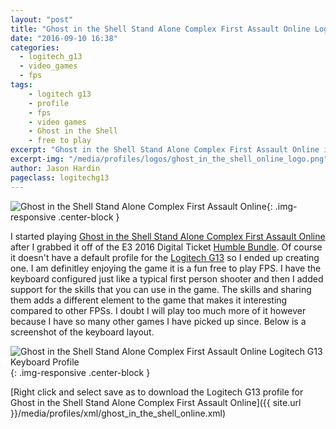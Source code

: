 ```yaml
---
layout: "post"
title: "Ghost in the Shell Stand Alone Complex First Assault Online Logitech G13 Profile"
date: "2016-09-10 16:38"
categories:
  - logitech_g13
  - video_games
  - fps
tags:
    - logitech g13
    - profile
    - fps
    - video games
    - Ghost in the Shell
    - free to play
excerpt: "Ghost in the Shell Stand Alone Complex First Assault Online is a pretty fun game so I created a profile for it."
excerpt-img: "/media/profiles/logos/ghost_in_the_shell_online_logo.png"
author: Jason Hardin
pageclass: logitechg13
---
```

![Ghost in the Shell Stand Alone Complex First Assault Online]({{site.url}}/media/profiles/logos/ghost_in_the_shell_online_logo.png){: .img-responsive  .center-block }

I started playing [Ghost in the Shell Stand Alone Complex First Assault Online](http://firstassault.nexon.net/) after I grabbed it off of the E3 2016 Digital Ticket [Humble Bundle](https://www.humblebundle.com). Of course it doesn't have a default profile for the [Logitech G13](http://gaming.logitech.com/en-us/product/g13-advanced-gameboard) so I ended up creating one. I am definitley enjoying the game it is a fun free to play FPS. I have the keyboard configured just like a typical first person shooter and then I added support for the skills that you can use in the game. The skills and sharing them adds a different element to the game that makes it interesting compared to other FPSs. I doubt I will play too much more of it however because I have so many other games I have picked up since. Below is a screenshot of the keyboard layout.

![Ghost in the Shell Stand Alone Complex First Assault Online Logitech G13 Keyboard Profile]({{site.url}}/media/profiles/layouts/ghost_in_the_shell_online_keyboard_layout.png){: .img-responsive  .center-block }

[Right click and select save as to download the Logitech G13 profile for Ghost in the Shell Stand Alone Complex First Assault Online]({{ site.url }}/media/profiles/xml/ghost_in_the_shell_online.xml)
